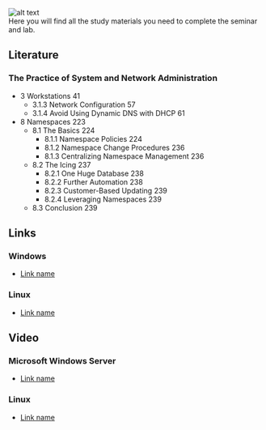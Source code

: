 ![alt text](http://bearpm.com/wp-content/uploads/2013/07/work-in-progress.png "Work in progress") <br />
Here you will find all the study materials you need to complete the seminar and lab.

## Literature
### The Practice of System and Network Administration
* 3 Workstations 41
    * 3.1.3 Network Configuration 57
    * 3.1.4 Avoid Using Dynamic DNS with DHCP 61
* 8 Namespaces 223
    * 8.1 The Basics 224
        * 8.1.1 Namespace Policies 224
        * 8.1.2 Namespace Change Procedures 236
        * 8.1.3 Centralizing Namespace Management 236
    * 8.2 The Icing 237
        * 8.2.1 One Huge Database 238
        * 8.2.2 Further Automation 238
        * 8.2.3 Customer-Based Updating 239
        * 8.2.4 Leveraging Namespaces 239
    * 8.3 Conclusion 239

## Links   
### Windows
* [Link name](link)

### Linux
* [Link name](link)

## Video
### Microsoft Windows Server
* [Link name](link)

### Linux
* [Link name](link)
 